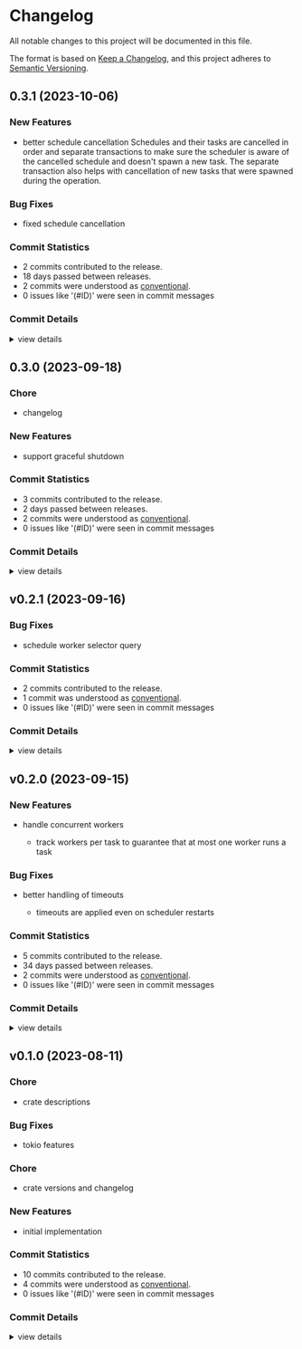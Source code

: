 # Changelog

All notable changes to this project will be documented in this file.

The format is based on [Keep a Changelog](https://keepachangelog.com/en/1.0.0/),
and this project adheres to [Semantic Versioning](https://semver.org/spec/v2.0.0.html).

## 0.3.1 (2023-10-06)

### New Features

 - <csr-id-79308e2708ed34ac7f05eb62e43eca0197c25398/> better schedule cancellation
   Schedules and their tasks are cancelled in order and separate transactions
   to make sure the scheduler is aware of the cancelled
   schedule and doesn't spawn a new task.
   The separate transaction also helps with cancellation
   of new tasks that were spawned during the operation.

### Bug Fixes

 - <csr-id-ee05b5d999e5d0c047c62dfe4553ba6584153481/> fixed schedule cancellation

### Commit Statistics

<csr-read-only-do-not-edit/>

 - 2 commits contributed to the release.
 - 18 days passed between releases.
 - 2 commits were understood as [conventional](https://www.conventionalcommits.org).
 - 0 issues like '(#ID)' were seen in commit messages

### Commit Details

<csr-read-only-do-not-edit/>

<details><summary>view details</summary>

 * **Uncategorized**
    - Better schedule cancellation ([`79308e2`](https://github.com/tamasfe/ora/commit/79308e2708ed34ac7f05eb62e43eca0197c25398))
    - Fixed schedule cancellation ([`ee05b5d`](https://github.com/tamasfe/ora/commit/ee05b5d999e5d0c047c62dfe4553ba6584153481))
</details>

## 0.3.0 (2023-09-18)

<csr-id-fabc6d25ea8ef8706e44e8794b80af3943518942/>

### Chore

 - <csr-id-fabc6d25ea8ef8706e44e8794b80af3943518942/> changelog

### New Features

 - <csr-id-f425761ec5f5cfa47490435edb39f4ceb1679972/> support graceful shutdown

### Commit Statistics

<csr-read-only-do-not-edit/>

 - 3 commits contributed to the release.
 - 2 days passed between releases.
 - 2 commits were understood as [conventional](https://www.conventionalcommits.org).
 - 0 issues like '(#ID)' were seen in commit messages

### Commit Details

<csr-read-only-do-not-edit/>

<details><summary>view details</summary>

 * **Uncategorized**
    - Release ora-worker v0.3.0, ora-api v0.3.0, ora-store-memory v0.3.0, ora-store-sqlx v0.3.0, ora-test v0.3.0, ora v0.3.0, ora-graphql v0.3.0, safety bump 5 crates ([`387ea7f`](https://github.com/tamasfe/ora/commit/387ea7fc0da2bdd9894415228f5e60e2f9716478))
    - Changelog ([`fabc6d2`](https://github.com/tamasfe/ora/commit/fabc6d25ea8ef8706e44e8794b80af3943518942))
    - Support graceful shutdown ([`f425761`](https://github.com/tamasfe/ora/commit/f425761ec5f5cfa47490435edb39f4ceb1679972))
</details>

## v0.2.1 (2023-09-16)

### Bug Fixes

 - <csr-id-a1d9cbd8bc638f2fcb00fb03d11a4a0f50a03f05/> schedule worker selector query

### Commit Statistics

<csr-read-only-do-not-edit/>

 - 2 commits contributed to the release.
 - 1 commit was understood as [conventional](https://www.conventionalcommits.org).
 - 0 issues like '(#ID)' were seen in commit messages

### Commit Details

<csr-read-only-do-not-edit/>

<details><summary>view details</summary>

 * **Uncategorized**
    - Release ora-common v0.1.1, ora-api v0.2.1, ora-store-sqlx v0.2.1 ([`5a2e17a`](https://github.com/tamasfe/ora/commit/5a2e17a80948cbebb219861a9a0faed84b50b4e3))
    - Schedule worker selector query ([`a1d9cbd`](https://github.com/tamasfe/ora/commit/a1d9cbd8bc638f2fcb00fb03d11a4a0f50a03f05))
</details>

## v0.2.0 (2023-09-15)

### New Features

 - <csr-id-933860bc82503d990938ad1925846eb0eecb0ee5/> handle concurrent workers
   - track workers per task to guarantee that at most one worker runs a task

### Bug Fixes

 - <csr-id-88b412116e59c8becf08414f2dd7f22e22fc6400/> better handling of timeouts
   - timeouts are applied even on scheduler restarts

### Commit Statistics

<csr-read-only-do-not-edit/>

 - 5 commits contributed to the release.
 - 34 days passed between releases.
 - 2 commits were understood as [conventional](https://www.conventionalcommits.org).
 - 0 issues like '(#ID)' were seen in commit messages

### Commit Details

<csr-read-only-do-not-edit/>

<details><summary>view details</summary>

 * **Uncategorized**
    - Release ora-store-sqlx v0.2.0, ora-test v0.2.0, ora v0.2.0, ora-graphql v0.2.0 ([`bc6f359`](https://github.com/tamasfe/ora/commit/bc6f359b246ce237690c05018afa07147731ee71))
    - Release ora-worker v0.2.1, ora-api v0.2.0, ora-store-memory v0.2.0, ora-store-sqlx v0.2.0, ora-test v0.2.0, ora v0.2.0, ora-graphql v0.2.0 ([`9c0812a`](https://github.com/tamasfe/ora/commit/9c0812a8005f496718406710c902c9de3346badc))
    - Release ora-scheduler v0.2.0, ora-client v0.2.0, ora-worker v0.2.0, ora-api v0.2.0, ora-store-memory v0.2.0, ora-store-sqlx v0.2.0, ora-test v0.2.0, ora v0.2.0, ora-graphql v0.2.0, safety bump 6 crates ([`3d59b5b`](https://github.com/tamasfe/ora/commit/3d59b5bcf244b6abbbda7e1feff30cb7931dc03f))
    - Better handling of timeouts ([`88b4121`](https://github.com/tamasfe/ora/commit/88b412116e59c8becf08414f2dd7f22e22fc6400))
    - Handle concurrent workers ([`933860b`](https://github.com/tamasfe/ora/commit/933860bc82503d990938ad1925846eb0eecb0ee5))
</details>

## v0.1.0 (2023-08-11)

<csr-id-987061ed68939e994d097fb6c353921cbc353416/>
<csr-id-d5cca440df67e94bb0cc18f8572518459d4264f1/>

### Chore

 - <csr-id-987061ed68939e994d097fb6c353921cbc353416/> crate descriptions

### Bug Fixes

 - <csr-id-8f03f918b44cfad310f0082e559fbc136d8f2170/> tokio features

### Chore

 - <csr-id-d5cca440df67e94bb0cc18f8572518459d4264f1/> crate versions and changelog

### New Features

 - <csr-id-07c38305ea1c0ea48537aaac204698287bc44875/> initial implementation

### Commit Statistics

<csr-read-only-do-not-edit/>

 - 10 commits contributed to the release.
 - 4 commits were understood as [conventional](https://www.conventionalcommits.org).
 - 0 issues like '(#ID)' were seen in commit messages

### Commit Details

<csr-read-only-do-not-edit/>

<details><summary>view details</summary>

 * **Uncategorized**
    - Release ora-store-sqlx v0.1.0, ora-test v0.1.0, ora v0.1.0 ([`709c80f`](https://github.com/tamasfe/ora/commit/709c80f3ab329c06af06b1efaa0ed39f59a3799a))
    - Release ora-store-memory v0.1.0, ora-store-sqlx v0.1.0, ora-test v0.1.0, ora v0.1.0 ([`9ac873b`](https://github.com/tamasfe/ora/commit/9ac873b7344a156234c49528d86b3c9ec0cb57b5))
    - Release ora-scheduler v0.1.0, ora-store-memory v0.1.0, ora-store-sqlx v0.1.0, ora-test v0.1.0, ora v0.1.0 ([`125e189`](https://github.com/tamasfe/ora/commit/125e1895e7c894c7c16f8eec01615fff19d7f421))
    - Release ora-util v0.1.0, ora-scheduler v0.1.0, ora-store-memory v0.1.0, ora-store-sqlx v0.1.0, ora-test v0.1.0, ora v0.1.0 ([`8fb9ee9`](https://github.com/tamasfe/ora/commit/8fb9ee956a23e1b243ea2bac14dc80cea7b2b5d9))
    - Release ora-timer v0.1.0, ora-util v0.1.0, ora-scheduler v0.1.0, ora-store-memory v0.1.0, ora-store-sqlx v0.1.0, ora-test v0.1.0, ora v0.1.0 ([`a2628e0`](https://github.com/tamasfe/ora/commit/a2628e02a6466893cd5e06b2973a46c301c7438b))
    - Tokio features ([`8f03f91`](https://github.com/tamasfe/ora/commit/8f03f918b44cfad310f0082e559fbc136d8f2170))
    - Release ora-common v0.1.0, ora-client v0.1.0, ora-worker v0.1.0, ora-api v0.1.0, ora-timer v0.1.0, ora-util v0.1.0, ora-scheduler v0.1.0, ora-store-memory v0.1.0, ora-store-sqlx v0.1.0, ora-test v0.1.0, ora v0.1.0 ([`cab6a7b`](https://github.com/tamasfe/ora/commit/cab6a7b16d23cb8a28d98e140d6fe5fdc4814c89))
    - Crate versions and changelog ([`d5cca44`](https://github.com/tamasfe/ora/commit/d5cca440df67e94bb0cc18f8572518459d4264f1))
    - Crate descriptions ([`987061e`](https://github.com/tamasfe/ora/commit/987061ed68939e994d097fb6c353921cbc353416))
    - Initial implementation ([`07c3830`](https://github.com/tamasfe/ora/commit/07c38305ea1c0ea48537aaac204698287bc44875))
</details>

